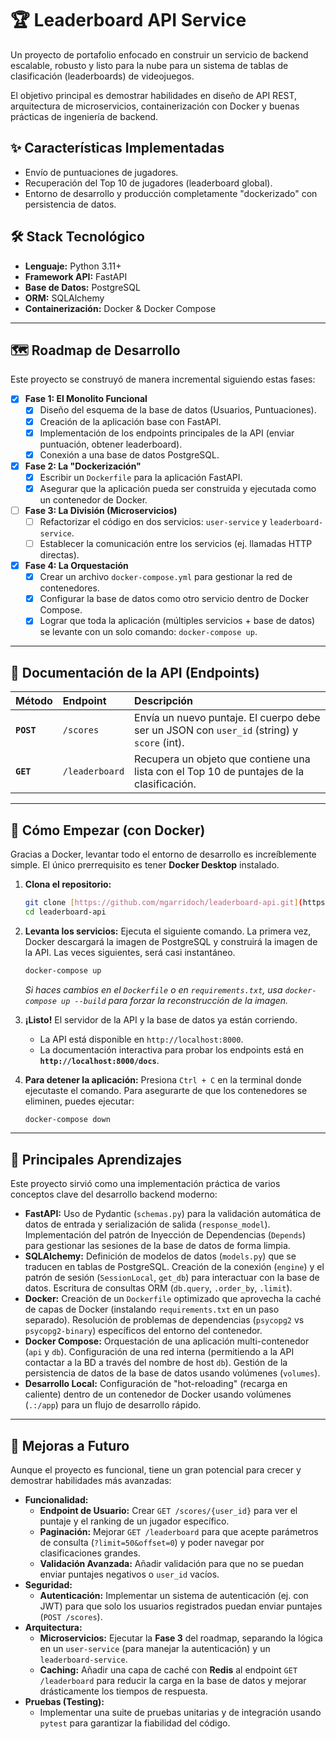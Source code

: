 # 🏆 Leaderboard API Service

Un proyecto de portafolio enfocado en construir un servicio de backend escalable, robusto y listo para la nube para un sistema de tablas de clasificación (leaderboards) de videojuegos.

El objetivo principal es demostrar habilidades en diseño de API REST, arquitectura de microservicios, containerización con Docker y buenas prácticas de ingeniería de backend.

## ✨ Características Implementadas
* Envío de puntuaciones de jugadores.
* Recuperación del Top 10 de jugadores (leaderboard global).
* Entorno de desarrollo y producción completamente "dockerizado" con persistencia de datos.

## 🛠️ Stack Tecnológico
* **Lenguaje:** Python 3.11+
* **Framework API:** FastAPI
* **Base de Datos:** PostgreSQL
* **ORM:** SQLAlchemy
* **Containerización:** Docker & Docker Compose

***
## 🗺️ Roadmap de Desarrollo

Este proyecto se construyó de manera incremental siguiendo estas fases:

-   [x] **Fase 1: El Monolito Funcional**
    -   [x] Diseño del esquema de la base de datos (Usuarios, Puntuaciones).
    -   [x] Creación de la aplicación base con FastAPI.
    -   [x] Implementación de los endpoints principales de la API (enviar puntuación, obtener leaderboard).
    -   [x] Conexión a una base de datos PostgreSQL.
-   [x] **Fase 2: La "Dockerización"**
    -   [x] Escribir un `Dockerfile` para la aplicación FastAPI.
    -   [x] Asegurar que la aplicación pueda ser construida y ejecutada como un contenedor de Docker.
-   [ ] **Fase 3: La División (Microservicios)**
    -   [ ] Refactorizar el código en dos servicios: `user-service` y `leaderboard-service`.
    -   [ ] Establecer la comunicación entre los servicios (ej. llamadas HTTP directas).
-   [x] **Fase 4: La Orquestación**
    -   [x] Crear un archivo `docker-compose.yml` para gestionar la red de contenedores.
    -   [x] Configurar la base de datos como otro servicio dentro de Docker Compose.
    -   [x] Lograr que toda la aplicación (múltiples servicios + base de datos) se levante con un solo comando: `docker-compose up`.

***
## 📖 Documentación de la API (Endpoints)

| Método | Endpoint | Descripción |
| :--- | :--- | :--- |
| **`POST`** | `/scores` | Envía un nuevo puntaje. El cuerpo debe ser un JSON con `user_id` (string) y `score` (int). |
| **`GET`** | `/leaderboard` | Recupera un objeto que contiene una lista con el Top 10 de puntajes de la clasificación. |

***
## 🚀 Cómo Empezar (con Docker)

Gracias a Docker, levantar todo el entorno de desarrollo es increíblemente simple. El único prerrequisito es tener **Docker Desktop** instalado.

1.  **Clona el repositorio:**
    ```bash
    git clone [https://github.com/mgarridoch/leaderboard-api.git](https://github.com/mgarridoch/leaderboard-api.git)
    cd leaderboard-api
    ```

2.  **Levanta los servicios:**
    Ejecuta el siguiente comando. La primera vez, Docker descargará la imagen de PostgreSQL y construirá la imagen de la API. Las veces siguientes, será casi instantáneo.
    ```bash
    docker-compose up
    ```
    *Si haces cambios en el `Dockerfile` o en `requirements.txt`, usa `docker-compose up --build` para forzar la reconstrucción de la imagen.*

3.  **¡Listo!** El servidor de la API y la base de datos ya están corriendo.
    -   La API está disponible en `http://localhost:8000`.
    -   La documentación interactiva para probar los endpoints está en **`http://localhost:8000/docs`**.

4.  **Para detener la aplicación:**
    Presiona `Ctrl + C` en la terminal donde ejecutaste el comando. Para asegurarte de que los contenedores se eliminen, puedes ejecutar:
    ```bash
    docker-compose down
    ```

***
## 🧠 Principales Aprendizajes
Este proyecto sirvió como una implementación práctica de varios conceptos clave del desarrollo backend moderno:

* **FastAPI:** Uso de Pydantic (`schemas.py`) para la validación automática de datos de entrada y serialización de salida (`response_model`). Implementación del patrón de Inyección de Dependencias (`Depends`) para gestionar las sesiones de la base de datos de forma limpia.
* **SQLAlchemy:** Definición de modelos de datos (`models.py`) que se traducen en tablas de PostgreSQL. Creación de la conexión (`engine`) y el patrón de sesión (`SessionLocal`, `get_db`) para interactuar con la base de datos. Escritura de consultas ORM (`db.query`, `.order_by`, `.limit`).
* **Docker:** Creación de un `Dockerfile` optimizado que aprovecha la caché de capas de Docker (instalando `requirements.txt` en un paso separado). Resolución de problemas de dependencias (`psycopg2` vs `psycopg2-binary`) específicos del entorno del contenedor.
* **Docker Compose:** Orquestación de una aplicación multi-contenedor (`api` y `db`). Configuración de una red interna (permitiendo a la API contactar a la BD a través del nombre de host `db`). Gestión de la persistencia de datos de la base de datos usando volúmenes (`volumes`).
* **Desarrollo Local:** Configuración de "hot-reloading" (recarga en caliente) dentro de un contenedor de Docker usando volúmenes (`.:/app`) para un flujo de desarrollo rápido.

***
## 🔮 Mejoras a Futuro
Aunque el proyecto es funcional, tiene un gran potencial para crecer y demostrar habilidades más avanzadas:

* **Funcionalidad:**
    * **Endpoint de Usuario:** Crear `GET /scores/{user_id}` para ver el puntaje y el ranking de un jugador específico.
    * **Paginación:** Mejorar `GET /leaderboard` para que acepte parámetros de consulta (`?limit=50&offset=0`) y poder navegar por clasificaciones grandes.
    * **Validación Avanzada:** Añadir validación para que no se puedan enviar puntajes negativos o `user_id` vacíos.
* **Seguridad:**
    * **Autenticación:** Implementar un sistema de autenticación (ej. con JWT) para que solo los usuarios registrados puedan enviar puntajes (`POST /scores`).
* **Arquitectura:**
    * **Microservicios:** Ejecutar la **Fase 3** del roadmap, separando la lógica en un `user-service` (para manejar la autenticación) y un `leaderboard-service`.
    * **Caching:** Añadir una capa de caché con **Redis** al endpoint `GET /leaderboard` para reducir la carga en la base de datos y mejorar drásticamente los tiempos de respuesta.
* **Pruebas (Testing):**
    * Implementar una suite de pruebas unitarias y de integración usando `pytest` para garantizar la fiabilidad del código.